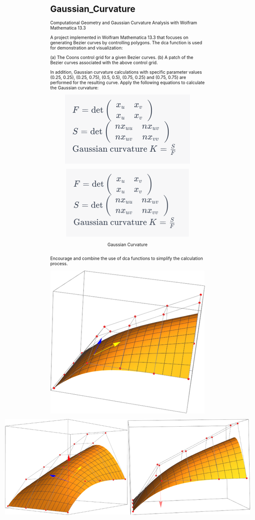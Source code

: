 # Gaussian_Curvature
Computational Geometry and Gaussian Curvature Analysis with Wolfram Mathematica 13.3

A project implemented in Wolfram Mathematica 13.3 that focuses on generating Bezier curves by controlling polygons. 
The dca function is used for demonstration and visualization:

(a) The Coons control grid for a given Bezier curves. 
(b) A patch of the Bezier curves associated with the above control grid.

In addition, Gaussian curvature calculations with specific parameter values 
(0.25, 0.25), (0.25, 0.75), (0.5, 0.5), (0.75, 0.25) and (0.75, 0.75) are performed for the resulting curve.
Apply the following equations to calculate the Gaussian curvature:

<p align="center">
  <img src="https://github.com/bryanliao24/Gaussian_Curvature/blob/main/img/1.PNG" alt="Gaussian Curvature">
</p>

<div style="text-align: center;">
    <div style="display: inline-block; position: relative;">
        <img src="https://github.com/bryanliao24/Gaussian_Curvature/blob/main/img/1.PNG" width="400" alt="Gaussian Curvature" />
        <p align="center">Gaussian Curvature</p>
    </div>
</div>

Encourage and combine the use of dca functions to simplify the calculation process.
<p align="center">
  <img src="https://github.com/bryanliao24/Gaussian_Curvature/blob/main/img/2.png" alt="U-partial & V-partial">
</p>


<div style="display: flex; justify-content: center;">
    <img src="https://github.com/bryanliao24/Gaussian_Curvature/blob/main/img/3.png" width="400" alt="UV-partial" />
    <img src="https://github.com/bryanliao24/Gaussian_Curvature/blob/main/img/4.png" width="400" alt="UU-partial & VV-partial"/>
</div>

